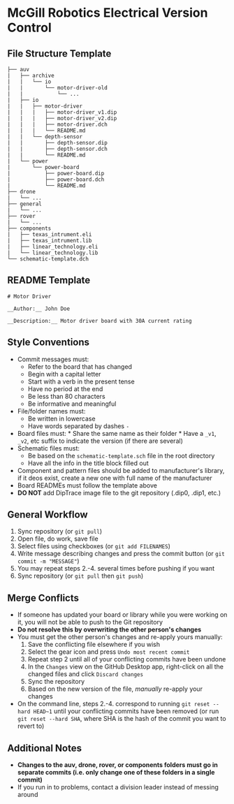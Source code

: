 # McGill Robotics Electrical Version Control

## File Structure Template
```
├── auv
|   ├── archive
|   |   └── io
|   |       └── motor-driver-old
|   |           └── ...
|   ├── io
|   |   ├── motor-driver
|   |   |   ├── motor-driver_v1.dip
|   |   |   ├── motor-driver_v2.dip
|   |   |   ├── motor-driver.dch
|   |   |   └── README.md
|   |   └── depth-sensor
|   |       ├── depth-sensor.dip
|   |       ├── depth-sensor.dch
|   |       └── README.md
|   └── power
|       └── power-board
|           ├── power-board.dip
|           ├── power-board.dch
|           └── README.md
├── drone
|   └── ...
├── general
|   └── ...
├── rover
|   └── ...
├── components
|   ├── texas_intrument.eli
|   ├── texas_intrument.lib
|   ├── linear_technology.eli
|   └── linear_technology.lib
└── schematic-template.dch
```

## README Template
```
# Motor Driver

__Author:__ John Doe

__Description:__ Motor driver board with 30A current rating
```

## Style Conventions
  * Commit messages must:
    * Refer to the board that has changed
    * Begin with a capital letter
    * Start with a verb in the present tense
    * Have no period at the end
    * Be less than 80 characters
    * Be informative and meaningful
  * File/folder names must:
    * Be written in lowercase
    * Have words separated by dashes `-`
  *  Board files must:
    * Share the same name as their folder
    * Have a `_v1`, `_v2`, etc suffix to indicate the version (if there are several)
  * Schematic files must:
    * Be based on the `schematic-template.sch` file in the root directory
    * Have all the info in the title block filled out
  * Component and pattern files should be added to manufacturer's library, if 
  it deos exist, create a new one with full name of the manufacturer
  * Board READMEs must follow the template above
  * **DO NOT** add DipTrace image file to the git repository (.dip0, .dip1, etc.)

## General Workflow
1. Sync repository (or `git pull`)
2. Open file, do work, save file
3. Select files using checkboxes (or `git add FILENAMES`)
4. Write message describing changes and press the commit button 
  (or `git commit -m "MESSAGE"`)
5. You may repeat steps 2.-4. several times before pushing if you want
6. Sync repository (or `git pull` then `git push`)

## Merge Conflicts
* If someone has updated your board or library while you were working on it, 
  you will not be able to push to the Git repository
* __Do not resolve this by overwriting the other person's changes__
* You must get the other person's changes and re-apply yours manually:
    1. Save the conflicting file elsewhere if you wish
    2. Select the gear icon and press `Undo most recent commit`
    3. Repeat step 2 until all of your conflicting commits have been
       undone
    4. In the `Changes` view on the GitHub Desktop app, right-click
       on all the changed files and click `Discard changes`
    5. Sync the repository
    6. Based on the new version of the file, _manually_ 
       re-apply your changes
* On the command line, steps 2.-4. correspond to running 
  `git reset --hard HEAD~1` until your conflicting commits
  have been removed (or run `git reset --hard SHA`, where SHA is the hash
  of the commit you want to revert to)

## Additional Notes
* __Changes to the auv, drone, rover, or components folders must go in 
  separate commits (i.e. only change one of these folders in a 
  single commit)__
* If you run in to problems, contact a division leader instead of messing
  around
